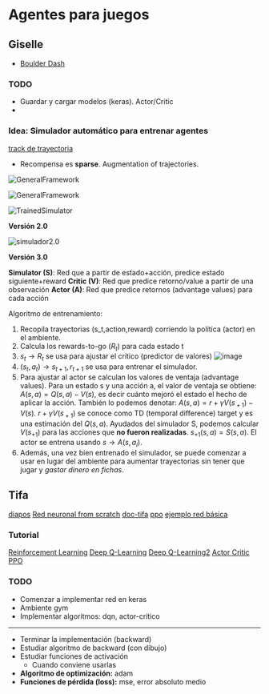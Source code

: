 # Agentes para juegos

## Giselle

- [Boulder Dash](https://www.boulder-dash.com/boulder-dash-online-game/)

### TODO

- Guardar y cargar modelos (keras). Actor/Critic
- 


### Idea: Simulador automático para entrenar agentes

[track de trayectoria](https://github.com/deepankarkotnala/Object-trajectory-tracking-OpenCV)

- Recompensa es **sparse**. Augmentation of trajectories.

![GeneralFramework](https://i.imgur.com/byclaVc.png)

![GeneralFramework](https://i.imgur.com/YVsLgZf.png)

![TrainedSimulator](https://i.imgur.com/LLd7NTS.png)

**Versión 2.0**

![simulador2.0](https://i.imgur.com/N9IUB0m.png)


**Versión 3.0**

**Simulator (S)**: Red que a partir de estado+acción, predice estado siguiente+reward
**Critic (V)**: Red que predice retorno/value a partir de una observación
**Actor (A)**: Red que predice retornos (advantage values) para cada acción

Algoritmo de entrenamiento:

1. Recopila trayectorias (s_t,action,reward) corriendo la política (actor) en el ambiente.
2. Calcula los rewards-to-go ($R_t$) para cada estado t
3. $s_t \rightarrow R_{t}$ se usa para ajustar el crítico (predictor de valores)
![image](https://i.imgur.com/BZdScFy.png)
5. $(s_t, a_t) \rightarrow s_{t+1},r_{t+1}$ se usa para entrenar el simulador.
6. Para ajustar al actor se calculan los valores de ventaja (advantage values). Para un estado s y una acción a, el valor de ventaja se obtiene:
$A(s,a)  = Q(s,a) - V(s)$, es decir cuánto mejoró el estado el hecho de aplicar la acción.
También lo podemos denotar: $A(s,a)=r+\gamma V(s_{​+1} )−V(s)$.
$r+\gamma V(s_{​+1})$ se conoce como TD (temporal difference) target y es una estimación del $Q(s,a)$.
Ayudados del simulador S, podemos calcular $V(s_{+1})$ para las acciones que **no fueron realizadas**. $s_{+1}(s,a) =S(s,a)$.
El actor se entrena usando $s \rightarrow A(s,a_i)$.
7. Además, una vez bien entrenado el simulador, se puede comenzar a usar en lugar del ambiente para aumentar trayectorias sin tener que jugar y *gastar dinero en fichas*.


## Tifa

[diapos](https://docs.google.com/presentation/d/1ra5IoLmwwnK9jTnuz7_BbRMeBPZpv5epmtEhe9S5nb8/edit#slide=id.p)
[Red neuronal from scratch](https://machinelearningmastery.com/implement-backpropagation-algorithm-scratch-python/)
[doc-tifa](https://docs.google.com/document/d/1jdXJ1CsSC8C8bL685cekD8fC06I-Q1YpVABQ6YBcDzQ/edit#heading=h.oxpxc9pk337l)
[ppo](https://keras.io/examples/rl/ppo_cartpole/)
[ejemplo red básica](https://colab.research.google.com/drive/1KYZnwVrdcEEd5dsFew5KbyZ_DPXeoGGv?usp=sharing#scrollTo=witAIKqinkOX)


### Tutorial

[Reinforcement Learning](https://theaisummer.com/Reinforcement_learning/)
[Deep Q-Learning](https://theaisummer.com/Deep_Q_Learning/)
[Deep Q-Learning2](https://theaisummer.com/Taking_Deep_Q_Networks_a_step_further/)
[Actor Critic](https://theaisummer.com/Actor_critics/)
[PPO](https://theaisummer.com/TRPO_PPO/)

### TODO

- Comenzar a implementar red en keras
- Ambiente gym
- Implementar algoritmos: dqn, actor-crítico

---

- Terminar la implementación (backward)
- Estudiar algoritmo de backward (con dibujo)
- Estudiar funciones de activación
	- Cuando conviene usarlas
- **Algoritmo de optimización:** adam
- **Funciones de pérdida (loss):** mse, error absoluto medio








<!--stackedit_data:
eyJoaXN0b3J5IjpbLTU4MDU2MDI5Myw3NTc2MTcxNywtNjE1ND
k2NDYyLDIwMzQwOTI4MjUsMTY3MzgyNDA4NywxODQ4NTk5MzU1
LDE2MTA3OTI4MTAsLTEwNDAxMjQ5NDMsMTAyOTE3NjczOSwtMz
g2ODI2NTE4LDEwMDExMTY5NTUsLTUzMzE1OTkxMCwxMDE3NDUy
MzEsLTE0MjI0NjYxMjAsMTI4NDcyMjg2NiwtODMxNTc0MTIyLC
00NDg2ODgyOTAsMjA3MDY2ODUxMSwtNzA1NDYzODMsMTY2NjE0
OTQ4OV19
-->